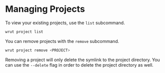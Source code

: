 # Managing Projects

To view your existing projects, use the `list` subcommand.

```sh
wrut project list
```

You can remove projects with the `remove` subcommand.

```sh
wrut project remove <PROJECT>
```

Removing a project will only delete the symlink to the project directory. You
can use the `--delete` flag in order to delete the project directory as well.
